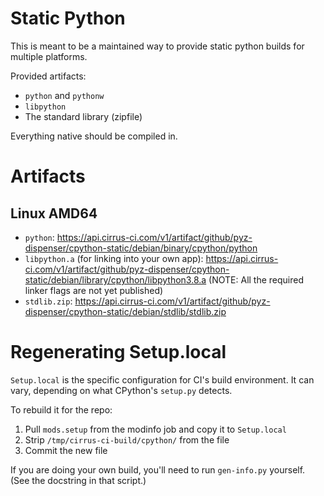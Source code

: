 Static Python
=============

This is meant to be a maintained way to provide static python builds for multiple platforms.

Provided artifacts:
* `python` and `pythonw`
* `libpython`
* The standard library (zipfile)

Everything native should be compiled in.

Artifacts
=========

Linux AMD64
-----------

* `python`: https://api.cirrus-ci.com/v1/artifact/github/pyz-dispenser/cpython-static/debian/binary/cpython/python
* `libpython.a` (for linking into your own app): https://api.cirrus-ci.com/v1/artifact/github/pyz-dispenser/cpython-static/debian/library/cpython/libpython3.8.a
  (NOTE: All the required linker flags are not yet published)
* `stdlib.zip`: https://api.cirrus-ci.com/v1/artifact/github/pyz-dispenser/cpython-static/debian/stdlib/stdlib.zip



Regenerating Setup.local
========================

`Setup.local` is the specific configuration for CI's build environment. It can vary, depending on what CPython's `setup.py` detects.

To rebuild it for the repo:
1. Pull `mods.setup` from the modinfo job and copy it to `Setup.local`
2. Strip `/tmp/cirrus-ci-build/cpython/` from the file
3. Commit the new file

If you are doing your own build, you'll need to run `gen-info.py` yourself. (See the docstring in that script.)
